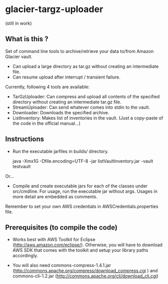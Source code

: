 glacier-targz-uploader
======================

(still in work)

What is this ?
--------------

Set of command line tools to archive/retrieve your data to/from Amazon Glacier vault.
- Can upload a large directory as tar.gz without creating an intermediate file.
- Can resume upload after interrupt / transient failure.

Currently, following 4 tools are available:
- TarGzUploader: Can compress and upload all contents of the specified directory without creating an intermediate tar.gz file.
- StreamUploader: Can send whatever comes into stdin to the vault.
- Downloader: Downloads the specified archive.
- ListInventory: Makes list of inventories in the vault. (Just a copy-paste of the code in the official manual...)

Instructions
------------

- Run the executable jarfiles in builds/ directory.

    java -Xmx1G -Dfile.encoding=UTF-8 -jar listVaultInventory.jar -vault testvault

Or...

- Compile and create executable jars for each of the classes under src/cmdline. For usage, run the executable jar without args. Usages in more detail are embedded as comments.

Remember to set your own AWS credentials in AWSCredentials.properties file.

Prerequisites (to compile the code)
-------------

- Works best with AWS Toolkit for Eclipse (http://aws.amazon.com/eclipse/). Otherwise, you will have to download AWS SDK that comes with the toolkit and setup your library paths accordingly.

- You will also need commons-compress-1.4.1.jar (http://commons.apache.org/compress/download_compress.cgi ) and commons-cli-1.2.jar (http://commons.apache.org/cli/download_cli.cgi) 

